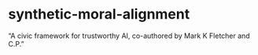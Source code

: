 # synthetic-moral-alignment
“A civic framework for trustworthy AI, co-authored by Mark K Fletcher and C.P.”
